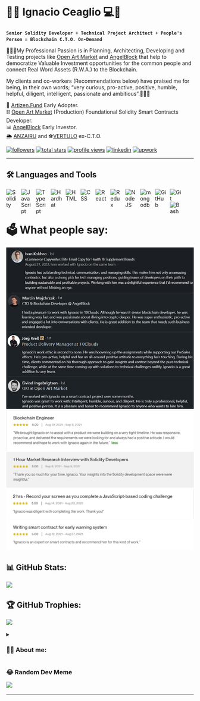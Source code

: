 # 👨‍💻 Ignacio Ceaglio 💻🚀

**`Senior Solidity Developer + Technical Project Architect + People's Person = Blockchain C.T.O. On-Demand`**

👨🏻‍💻My Professional Passion is in Planning, Architecting, Developing and Testing projects like [Open Art Market](https://openartmarket.com) and [AngelBlock](https://www.angelblock.io) that help to democratize Valuable Investment opportunities for the common people and connect Real Word Assets (R.W.A.) to the Blockchain.                                                                                   

My clients and co-workers (Recommendations below) have praised me for being, in their own words; “very curious, pro-active, positive, humble, helpful, diligent, intelligent, passionate and ambitious”.👨🏻‍💻                                                                                                                                                                                                  

🔭 [Artizen.Fund](https://www.artizen.fund) Early Adopter.                                                                                                             
⛓ [Open Art Market](https://openartmarket.com) (Production) Foundational Solidity Smart Contracts Developer.                                                                             
📊 [AngelBlock](https://www.angelblock.io) Early Investor.                                                                                                                                                    
🌦 [ANZAIRU](https://anzairu.com) and ⚽️[VERTULO](https://vertulo.com) ex-C.T.O.


   <p align="left">
      <a href="https://github.com/Nachoxt17?tab=followers">
         <img alt="followers" title="Follow me on Github" src="https://custom-icon-badges.demolab.com/github/followers/Nachoxt17?color=236ad3&labelColor=1155ba&style=for-the-badge&logo=person-add&label=Follow&logoColor=white"/></a>
      <a href="https://github.com/Nachoxt17?tab=repositories&sort=stargazers">
         <img alt="total stars" title="Total Stars on GitHub" src="https://custom-icon-badges.demolab.com/github/stars/Nachoxt17?color=55960c&style=for-the-badge&labelColor=488207&logo=star"/></a>
     <a href="https://visitcount.itsvg.in">
         <img alt="profile views" title="Profile Views" src="https://visitcount.itsvg.in/api?id=Nachoxt17&icon=5&color=9"/></a>
     <a href="https://linkedin.com/in/ignacioceaglio">
         <img alt="linkedin" title="LinkedIn" src="https://img.shields.io/badge/linkedin-%23007ACC.svg?style=for-the-badge&logo=linkedin&logoColor=white"/></a>
     <a href="https://www.upwork.com/freelancers/~01016dcdaa54e14741?s=1044578476142100518">
         <img alt="upwork" title="UpWork" src="https://img.shields.io/badge/upwork-%234ea94b.svg?style=for-the-badge&logo=upwork&logoColor=white"/></a>
   </p>
   
---

## 🛠️ Languages and Tools

<img align="left" alt="Solidity" width="30px" style="padding-right:10px;" src="https://cdn.jsdelivr.net/gh/devicons/devicon/icons/solidity/solidity-plain.svg" />
<img align="left" alt="JavaScript" width="30px" style="padding-right:10px;" src="https://cdn.jsdelivr.net/gh/devicons/devicon/icons/javascript/javascript-plain.svg" />
<img align="left" alt="TypeScript" width="30px" style="padding-right:10px;" src="https://cdn.jsdelivr.net/gh/devicons/devicon/icons/typescript/typescript-plain.svg" />
<img align="left" alt="Hardhat" width="30px" style="padding-right:10px;" src="https://cdn.jsdelivr.net/gh/devicons/devicon/icons/hardhat/hardhat-original.svg" />
<img align="left" alt="HTML" width="30px" style="padding-right:10px;" src="https://cdn.jsdelivr.net/gh/devicons/devicon/icons/html5/html5-plain.svg" />
<img align="left" alt="CSS" width="30px" style="padding-right:10px;" src="https://cdn.jsdelivr.net/gh/devicons/devicon/icons/css3/css3-plain.svg" />
<img align="left" alt="React" width="30px" style="padding-right:10px;" src="https://cdn.jsdelivr.net/gh/devicons/devicon/icons/react/react-original.svg" />
<img align="left" alt="Redux" width="30px" style="padding-right:10px;" src="https://cdn.jsdelivr.net/gh/devicons/devicon/icons/redux/redux-original.svg" />
<img align="left" alt="NodeJS" width="30px" style="padding-right:10px;" src="https://cdn.jsdelivr.net/gh/devicons/devicon/icons/nodejs/nodejs-original.svg" />
<img align="left" alt="mongodb" width="30px" style="padding-right:10px;" src="https://cdn.jsdelivr.net/gh/devicons/devicon/icons/mongodb/mongodb-plain.svg" />
<img align="left" alt="GitHub" width="30px" style="padding-right:10px;" src="https://cdn.jsdelivr.net/gh/devicons/devicon/icons/github/github-original.svg" />
<img align="left" alt="Git" width="30px" style="padding-right:10px;" src="https://cdn.jsdelivr.net/gh/devicons/devicon/icons/git/git-original.svg" />
<img align="left" alt="Bash" width="30px" style="padding-right:10px;" src="https://cdn.jsdelivr.net/gh/devicons/devicon/icons/bash/bash-original.svg" />
<br />
<br />                                    
<br />

# 🗳️ What people say:

<img alt="Reviews in Linkedin" src="./Reviews_In_Linkedin.png" style="width: 1062px;">
<img alt="Review in UpWork #1" src="./Review_In-UpWork_1.jpg">
<img alt="Review in UpWork #2" src="./Review_In-UpWork_2.jpg">
<img alt="Review in UpWork #3" src="./Review_In-UpWork_3.jpg">
<img alt="Review in UpWork #4" src="./Review_In-UpWork_4.jpg">

## 📊 GitHub Stats:
![](https://github-readme-stats.vercel.app/api?username=Nachoxt17&theme=nightowl&hide_border=false&include_all_commits=true&count_private=false)<br/>

## 🏆 GitHub Trophies:
![](https://github-profile-trophy.vercel.app/?username=Nachoxt17&theme=darkhub&no-frame=true&no-bg=false&margin-w=4)                                                                                                

<details>
 <summary><h3>👨‍💻 About me:</h3></summary>

👨🏼‍💻Blockchain C.T.O./Tech Guy for Hire💻:
🤔Are you a Blockchain Start-Up that doesn't have a C.T.O./Have one without Real Life Coding Skills?🤔 💢No problem! I can support you if you Temporarily need a C.T.O. for:                              

✳️ Hiring a Software Development/Technical Talent for creating your M.V.P.                                                                                                                                    
✳️ Understanding the processes and struggles of Blockchain Software Development.                                                                                                                              
✔️"It's not about the finished Product; it's about the Process".                                                                                                                                              
✔️"It's not about Coding, it's about Communication".                                                                                                                                                          
✅I Understand for you the Complex Technical things that you need to know, and I Communicate for you to the Developers the needs that you don't know how to explain.                                          
  
📔I feel very comfortable teaching things to others and leading small teams.                                                                                                                                     
📈Passionate about Investments, GeoPolitics and Economics.                                                                                                                                                       
📚I am very ambitious and curious and I am continually learning new things.                                                                                                                                                                                                                                                                            
                                                                                              
⌨️I get a lot of messages from recruiters. To respect both of our time, instead of messaging me, please fill out this form:
https://forms.gle/tdW6E2nHVWxmAh9Z9
</details>

### 😂 Random Dev Meme
<img src='https://randommeme-five.vercel.app/' style="height: 400px;"/>

---

<!-- Proudly created with GPRM ( https://gprm.itsvg.in ) -->
